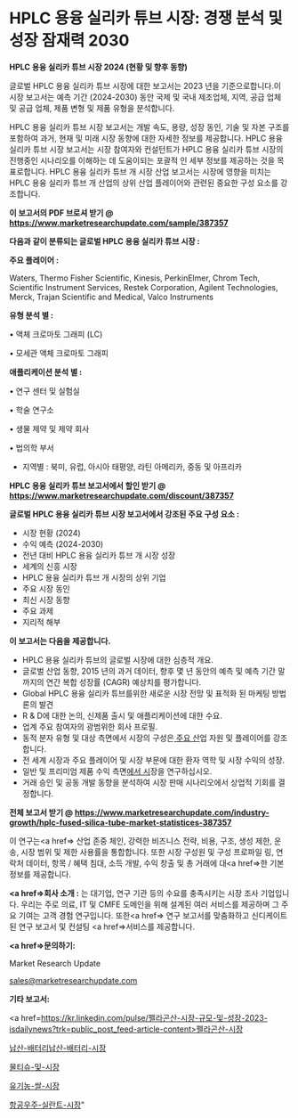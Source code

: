 # HPLC 용융 실리카 튜브 시장: 경쟁 분석 및 성장 잠재력 2030

<strong>HPLC 용융 실리카 튜브 시장 2024 (현황 및 향후 동향)</strong>

글로벌 HPLC 용융 실리카 튜브 시장에 대한 보고서는 2023 년을 기준으로합니다.이 시장 보고서는 예측 기간 (2024-2030) 동안 국제 및 국내 제조업체, 지역, 공급 업체 및 공급 업체, 제품 변형 및 제품 유형을 분석합니다.

HPLC 용융 실리카 튜브 시장 보고서는 개발 속도, 용량, 성장 동인, 기술 및 자본 구조를 포함하여 과거, 현재 및 미래 시장 동향에 대한 자세한 정보를 제공합니다. HPLC 용융 실리카 튜브 시장 보고서는 시장 참여자와 컨설턴트가 HPLC 용융 실리카 튜브 시장의 진행중인 시나리오를 이해하는 데 도움이되는 포괄적 인 세부 정보를 제공하는 것을 목표로합니다. HPLC 용융 실리카 튜브 개 시장 산업 보고서는 시장에 영향을 미치는 HPLC 용융 실리카 튜브 개 산업의 상위 산업 플레이어와 관련된 중요한 구성 요소를 강조합니다.



<strong>이 보고서의 PDF 브로셔 받기 @ <a href=https://www.marketresearchupdate.com/sample/387357>https://www.marketresearchupdate.com/sample/387357</a></strong>



<strong>다음과 같이 분류되는 글로벌 HPLC 용융 실리카 튜브 시장 :</strong>



<strong>주요 플레이어 :</strong>

Waters, Thermo Fisher Scientific, Kinesis, PerkinElmer, Chrom Tech, Scientific Instrument Services, Restek Corporation, Agilent Technologies, Merck, Trajan Scientific and Medical, Valco Instruments



<strong>유형 분석 별 :</strong>

• 액체 크로마토 그래피 (LC)

• 모세관 액체 크로마토 그래피



<strong>애플리케이션 분석 별 :</strong>

• 연구 센터 및 실험실

• 학술 연구소

• 생물 제약 및 제약 회사

• 법의학 부서

<ul>
  <li>지역별 : 북미, 유럽, 아시아 태평양, 라틴 아메리카, 중동 및 아프리카</li>
</ul>


<strong>HPLC 용융 실리카 튜브 보고서에서 할인 받기 @ <a href=https://www.marketresearchupdate.com/discount/387357>https://www.marketresearchupdate.com/discount/387357</a></strong>



<strong>글로벌 HPLC 용융 실리카 튜브 시장 보고서에서 강조된 주요 구성 요소 :</strong>
<ul>
  <li>시장 현황 (2024)</li>
  <li>수익 예측 (2024-2030)</li>
  <li>전년 대비 HPLC 용융 실리카 튜브 개 시장 성장</li>
  <li>세계의 신흥 시장</li>
  <li>HPLC 용융 실리카 튜브 개 시장의 상위 기업</li>
  <li>주요 시장 동인</li>
  <li>최신 시장 동향</li>
  <li>주요 과제</li>
  <li>지리적 해부</li>
</ul>


<strong>이 보고서는 다음을 제공합니다.</strong>
<ul>
  <li>HPLC 용융 실리카 튜브의 글로벌 시장에 대한 심층적 개요.</li>
  <li>글로벌 산업 동향, 2015 년의 과거 데이터, 향후 몇 년 동안의 예측 및 예측 기간 말까지의 연간 복합 성장률 (CAGR) 예상치를 평가합니다.</li>
  <li>Global HPLC 용융 실리카 튜브를위한 새로운 시장 전망 및 표적화 된 마케팅 방법론의 발견</li>
  <li>R &amp; D에 대한 논의, 신제품 출시 및 애플리케이션에 대한 수요.</li>
  <li>업계 주요 참여자의 광범위한 회사 프로필.</li>
  <li>동적 분자 유형 및 대상 측면에서 시장의 구성은<a href=> 주요 산</a>업 자원 및 플레이어를 강조합니다.</li>
  <li>전 세계 시장과 주요 플레이어 및 시장 부문에 대한 환자 역학 및 시장 수익의 성장.</li>
  <li>일반 및 프리미엄 제품 수익 측면<a href=>에서 시</a>장을 연구하십시오.</li>
  <li>거래 승인 및 공동 개발 동향을 분석하여 시장 판매 시나리오에서 상업적 기회를 결정합니다.</li>
</ul>



<strong>전체 보고서 받기 @ <a href=https://www.marketresearchupdate.com/industry-growth/hplc-fused-silica-tube-market-statistices-387357>https://www.marketresearchupdate.com/industry-growth/hplc-fused-silica-tube-market-statistices-387357</a></strong>

이 연구는<a href=> 산업 존중</a> 체인, 강력한 비즈니스 전략, 비용, 구조, 생성 제한, 운송, 시장 범위 및 제한 사용률을 통합합니다. 또한 시장 구성원 및 구성 프로파일 링, 연락처 데이터, 항목 / 혜택 침대, 소득 개발, 수익 창출 및 총 거래에 대<a href=>한 기본 </a>정보를 제공합니다.



<strong><a href=>회사 소</a>개 :</strong>
는 대기업, 연구 기관 등의 수요를 충족시키는 시장 조사 기업입니다. 우리는 주로 의료, IT 및 CMFE 도메인을 위해 설계된 여러 서비스를 제공하며 그 주요 기여는 고객 경험 연구입니다. 또한<a href=> 연구 보</a>고서를 맞춤화하고 신디케이트 된 연구 보고서 및 컨설팅 <a href=>서비스</a>를 제공합니다.



<strong><a href=>문의하기:</a></strong>

Market Research Update

sales@marketresearchupdate.com



<strong>기타 보고서:</strong>

<a href=https://kr.linkedin.com/pulse/펠라곤산-시장-규모-및-성장-2023-isdailynews?trk=public_post_feed-article-content>펠라곤산-시장</a>

<a href=https://www.linkedin.com/pulse/납산-배터리납산-배터리-시장-현재-및-미래-성장-2029-data-dive-diaries-24-analysis/>납산-배터리납산-배터리-시장</a>

<a href=https://www.linkedin.com/pulse/물티슈-및-시장-규모-성장-2023-trendsetters-talk-360-analysis-qrnpf/>물티슈-및-시장</a>

<a href=https://www.linkedin.com/pulse/유기농-쌀-시장-세분화-연구-및-목표-고객2029년-market-matrix-musings-analysis-fhy6f/>유기농-쌀-시장</a>

<a href=https://www.linkedin.com/pulse/항공우주-실란트-시장-현재-및-미래-성장-2030-survey-spotlight-pro-24-analysis-8thzc/>항공우주-실란트-시장</a>"
